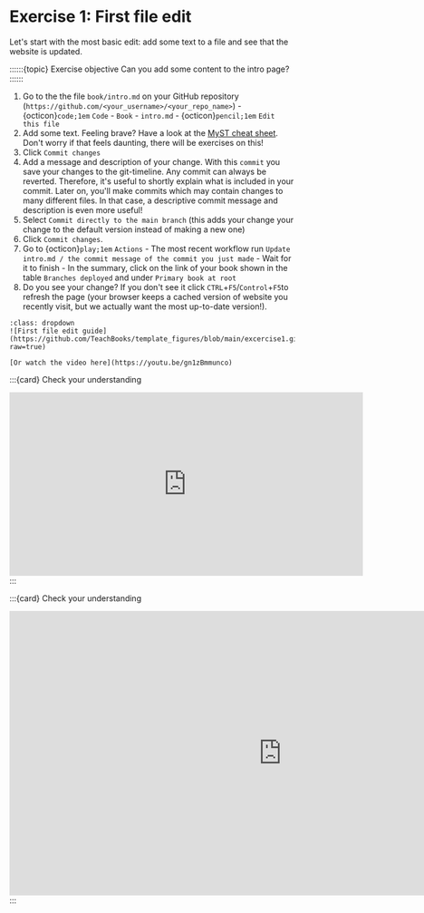 # Exercise 1: First file edit

Let's start with the most basic edit: add some text to a file and see that the website is updated.

::::::{topic} Exercise objective
Can you add some content to the intro page?
::::::

1. Go to the the file `book/intro.md` on your GitHub repository (`https://github.com/<your_username>/<your_repo_name>`) - {octicon}`code;1em` `Code` - `Book` - `intro.md` - {octicon}`pencil;1em` `Edit this file`
2. Add some text. Feeling brave? Have a look at the [MyST cheat sheet](https://jupyterbook.org/en/stable/reference/cheatsheet.html). Don't worry if that feels daunting, there will be exercises on this!
3. Click `Commit changes`
4. Add a message and description of your change. With this `commit` you save your changes to the git-timeline. Any commit can always be reverted. Therefore, it's useful to shortly explain what is included in your commit. Later on, you'll make commits which may contain changes to many different files. In that case, a descriptive commit message and description is even more useful!
5. Select `Commit directly to the main branch` (this adds your change your change to the default version instead of making a new one)
6. Click `Commit changes`.
7. Go to {octicon}`play;1em` `Actions` - The most recent workflow run `Update intro.md / the commit message of the commit you just made` - Wait for it to finish - In the summary, click on the link of your book shown in the table `Branches deployed` and under `Primary book at root`
8. Do you see your change? If you don't see it click `CTRL`+`F5`/`Control`+`F5`to refresh the page (your browser keeps a cached version of website you recently visit, but we actually want the most up-to-date version!).

```{hint} Watch the steps in action below
:class: dropdown
![First file edit guide](https://github.com/TeachBooks/template_figures/blob/main/excercise1.gif?raw=true)

[Or watch the video here](https://youtu.be/gn1zBmmunco)
```

:::{card} Check your understanding
<iframe src="https://home.teachbooks.io/wp-admin/admin-ajax.php?action=h5p_embed&id=2" width="624" height="324" frameborder="0" allowfullscreen="allowfullscreen" title="Testing your knowledge"></iframe><script src="https://home.teachbooks.io/wp-content/plugins/h5p/h5p-php-library/js/h5p-resizer.js" charset="UTF-8"></script>
:::

:::{card} Check your understanding
<iframe src="https://home.teachbooks.io/wp-admin/admin-ajax.php?action=h5p_embed&id=1" width="959" height="502" frameborder="0" allowfullscreen="allowfullscreen" title="Testing more Teachbooks knowledge"></iframe><script src="https://home.teachbooks.io/wp-content/plugins/h5p/h5p-php-library/js/h5p-resizer.js" charset="UTF-8"></script>
:::